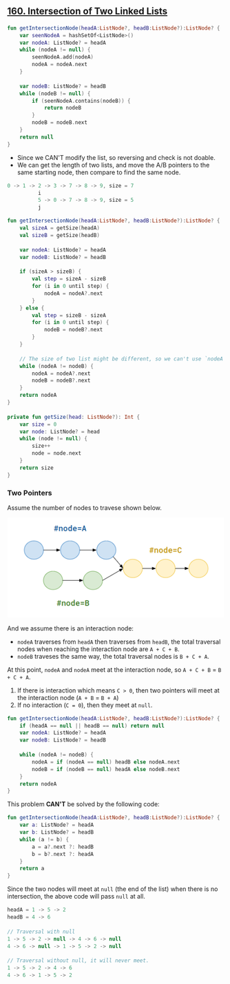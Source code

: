 ## [160. Intersection of Two Linked Lists](https://leetcode.com/problems/intersection-of-two-linked-lists/)

```kotlin
fun getIntersectionNode(headA:ListNode?, headB:ListNode?):ListNode? {
    var seenNodeA = hashSetOf<ListNode>()
    var nodeA: ListNode? = headA
    while (nodeA != null) {
        seenNodeA.add(nodeA)
        nodeA = nodeA.next
    }

    var nodeB: ListNode? = headB
    while (nodeB != null) {
        if (seenNodeA.contains(nodeB)) {
            return nodeB
        }
        nodeB = nodeB.next
    }
    return null
}
```

* Since we CAN'T modify the list, so reversing and check is not doable. 
* We can get the length of two lists, and move the A/B pointers to the same starting node, then compare to find the same node.

```js
0 -> 1 -> 2 -> 3 -> 7 -> 8 -> 9, size = 7
          i
          5 -> 0 -> 7 -> 8 -> 9, size = 5
          j
```

```kotlin
fun getIntersectionNode(headA:ListNode?, headB:ListNode?):ListNode? {
    val sizeA = getSize(headA)
    val sizeB = getSize(headB)

    var nodeA: ListNode? = headA
    var nodeB: ListNode? = headB

    if (sizeA > sizeB) {
        val step = sizeA - sizeB
        for (i in 0 until step) {
            nodeA = nodeA?.next
        }
    } else {
        val step = sizeB - sizeA
        for (i in 0 until step) {
            nodeB = nodeB?.next
        }
    }

    // The size of two list might be different, so we can't use `nodeA != null && nodeB != null` as condition
    while (nodeA != nodeB) {
        nodeA = nodeA?.next
        nodeB = nodeB?.next
    }
    return nodeA
}

private fun getSize(head: ListNode?): Int {
    var size = 0
    var node: ListNode? = head
    while (node != null) {
        size++
        node = node.next
    }
    return size
}
```

### Two Pointers
Assume the number of nodes to travese shown below.

![160.intersection-of-two-linked-lists](../media/160.intersection-of-two-linked-lists.png)

And we assume there is an interaction node:
* `nodeA` traverses from `headA` then traverses from `headB`, the total traversal nodes when reaching the interaction node 
are `A + C + B`.
* `nodeB` traveses the same way, the total traversal nodes is `B + C + A`.

At this point, `nodeA` and `nodeA` meet at the interaction node, so `A + C + B` = `B + C + A`.

1. If there is interaction which means `C > 0`, then two pointers will meet at the interaction node (`A + B` = `B + A`)
2. If no interaction (`C = 0`), then they meet at `null`.

```kotlin
fun getIntersectionNode(headA:ListNode?, headB:ListNode?):ListNode? {
    if (headA == null || headB == null) return null
    var nodeA: ListNode? = headA
    var nodeB: ListNode? = headB

    while (nodeA != nodeB) {
        nodeA = if (nodeA == null) headB else nodeA.next
        nodeB = if (nodeB == null) headA else nodeB.next
    }
    return nodeA
}
```

This problem **CAN'T** be solved by the following code:
```kotlin
fun getIntersectionNode(headA:ListNode?, headB:ListNode?):ListNode? {
    var a: ListNode? = headA
    var b: ListNode? = headB
    while (a != b) {
        a = a?.next ?: headB
        b = b?.next ?: headA
    }
    return a
}
```
Since the two nodes will meet at `null` (the end of the list) when there is no intersection, the above code will pass `null` at all.

```js
headA = 1 -> 5 -> 2
headB = 4 -> 6

// Traversal with null
1 -> 5 -> 2 -> null -> 4 -> 6 -> null
4 -> 6 -> null -> 1 -> 5 -> 2 -> null

// Traversal without null, it will never meet.
1 -> 5 -> 2 -> 4 -> 6
4 -> 6 -> 1 -> 5 -> 2
```